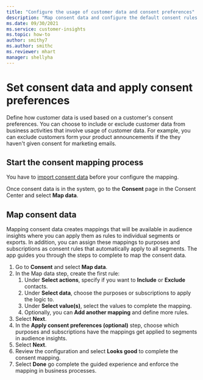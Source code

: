 ```yaml
---
title: "Configure the usage of customer data and consent preferences"
description: "Map consent data and configure the default consent rules."
ms.date: 09/30/2021
ms.service: customer-insights
ms.topic: how-to
author: smithy7
ms.author: smithc
ms.reviewer: mhart
manager: shellyha
---
```


# Set consent data and apply consent preferences

Define how customer data is used based on a customer's consent preferences. You can choose to include or exclude customer data from business activities that involve usage of customer data. For example, you can exclude customers form your product announcements if the they haven't given consent for marketing emails.

## Start the consent mapping process

You have to [import consent data](import-consent-data.md) before your configure the mapping. 

Once consent data is in the system, go to the **Consent** page in the Consent Center and select **Map data**.

## Map consent data

Mapping consent data creates mappings that will be available in audience insights where you can apply them as rules to individual segments or exports. In addition, you can assign these mappings to purposes and subscriptions as consent rules that automatically apply to all segments. The app guides you through the steps to complete to map the consent data. 

1. Go to **Consent** and select **Map data**.
1. In the Map data step, create the first rule: 
    1. Under **Select actions**, specify if you want to **Include** or **Exclude** contacts. 
    1. Under **Select data**, choose the purposes or subscriptions to apply the logic to. 
    1. Under **Select value(s)**, select the values to complete the mapping.
    1. Optionally, you can **Add another mapping** and define more rules.
1. Select **Next**.
1. In the **Apply consent preferences (optional)** step, choose which purposes and subscriptions have the mappings get applied to segments in audience insights.
1. Select **Next**.
1. Review the configuration and select **Looks good** to complete the consent mapping. 
1. Select **Done** go complete the guided experience and enforce the mapping in business processes.
